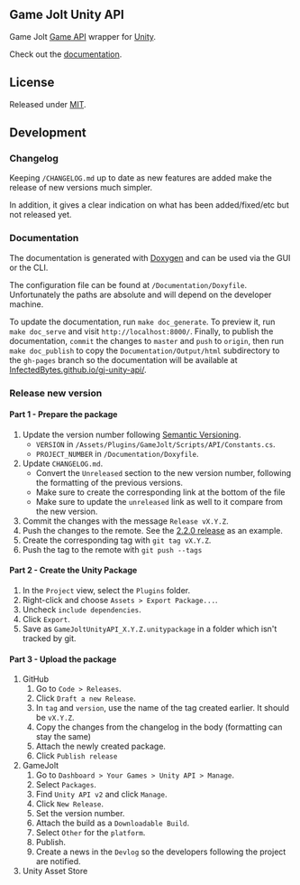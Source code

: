 ## Game Jolt Unity API
Game Jolt [Game API](http://gamejolt.com/api/doc/game/) wrapper for [Unity](http://unity3d.com/).

Check out the [documentation](http://InfectedBytes.github.io/gj-unity-api/).

## License
Released under [MIT](https://raw.githubusercontent.com/InfectedBytes/gj-unity-api/master/LICENSE.txt).

## Development

### Changelog

Keeping `/CHANGELOG.md` up to date as new features are added make the release of new versions much simpler.

In addition, it gives a clear indication on what has been added/fixed/etc but not released yet.

### Documentation

The documentation is generated with [Doxygen](https://www.stack.nl/~dimitri/doxygen/index.html) and can be used via the GUI or the CLI.

The configuration file can be found at `/Documentation/Doxyfile`. Unfortunately the paths are absolute and will depend on the developer machine.

To update the documentation, run `make doc_generate`. To preview it, run `make doc_serve` and visit `http://localhost:8000/`. Finally, to publish the documentation, `commit` the changes to `master` and `push` to `origin`, then run `make doc_publish` to copy the `Documentation/Output/html` subdirectory to the `gh-pages` branch so the documentation will be available at [InfectedBytes.github.io/gj-unity-api/](http://InfectedBytes.github.io/gj-unity-api/).

### Release new version

#### Part 1 - Prepare the package
1. Update the version number following [Semantic Versioning](http://semver.org/).
    - `VERSION` in `/Assets/Plugins/GameJolt/Scripts/API/Constants.cs`.
   - `PROJECT_NUMBER` in `/Documentation/Doxyfile`.
1. Update `CHANGELOG.md`.
    - Convert the `Unreleased` section to the new version number, following the formatting of the previous versions.
    - Make sure to create the corresponding link at the bottom of the file
    - Make sure to update the `unreleased` link as well to it compare from the new version.
1. Commit the changes with the message `Release vX.Y.Z`.
1. Push the changes to the remote. See the [2.2.0 release](https://github.com/loicteixeira/gj-unity-api/commit/d8eef72a2619ae6e07d10e91c262e32535630d59#diff-4ac32a78649ca5bdd8e0ba38b7006a1e) as an example.
1. Create the corresponding tag with `git tag vX.Y.Z`.
1. Push the tag to the remote with `git push --tags`

#### Part 2 - Create the Unity Package
1. In the `Project` view, select the `Plugins` folder.
1. Right-click and choose `Assets > Export Package...`.
1. Uncheck `include dependencies`.
1. Click `Export`.
1. Save as `GameJoltUnityAPI_X.Y.Z.unitypackage` in a folder which isn't tracked by git.

#### Part 3 - Upload the package
1. GitHub
    1. Go to `Code > Releases`.
    1. Click `Draft a new Release`.
    1. In `tag` and `version`, use the name of the tag created earlier. It should be `vX.Y.Z`.
    1. Copy the changes from the changelog in the body (formatting can stay the same)
    1. Attach the newly created package.
    1. Click `Publish release`
1. GameJolt
    1. Go to `Dashboard > Your Games > Unity API > Manage`.
    1. Select `Packages`.
    1. Find `Unity API v2` and click `Manage`.
    1. Click `New Release`.
    1. Set the version number.
    1. Attach the build as a `Downloadable Build`.
    1. Select `Other` for the `platform`.
    1. Publish.
    1. Create a news in the `Devlog` so the developers following the project are notified.
1. Unity Asset Store
